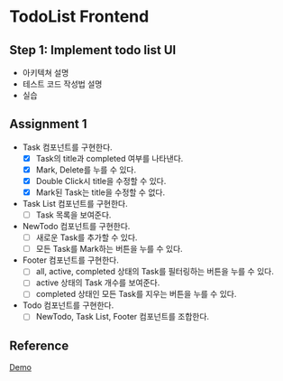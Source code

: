 # TodoList Frontend

## Step 1: Implement todo list UI

- 아키텍쳐 설명
- 테스트 코드 작성법 설명
- 실습

## Assignment 1

- Task 컴포넌트를 구현한다.
  - [x] Task의 title과 completed 여부를 나타낸다.
  - [x] Mark, Delete를 누를 수 있다.
  - [x] Double Click시 title을 수정할 수 있다.
  - [x] Mark된 Task는 title을 수정할 수 없다.
- Task List 컴포넌트를 구현한다.
  - [ ] Task 목록을 보여준다.
- NewTodo 컴포넌트를 구현한다.
  - [ ] 새로운 Task를 추가할 수 있다.
  - [ ] 모든 Task를 Mark하는 버튼을 누를 수 있다.
- Footer 컴포넌트를 구현한다.
  - [ ] all, active, completed 상태의 Task를 필터링하는 버튼을 누를 수 있다.
  - [ ] active 상태의 Task 개수를 보여준다.
  - [ ] completed 상태인 모든 Task를 지우는 버튼을 누를 수 있다.
- Todo 컴포넌트를 구현한다.
  - [ ] NewTodo, Task List, Footer 컴포넌트를 조합한다.

## Reference

[Demo](https://todomvc.com/examples/react/#/)
